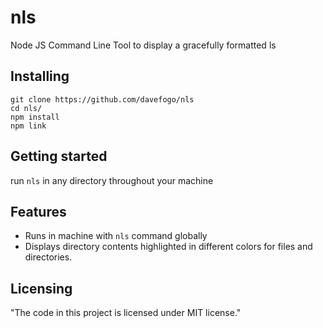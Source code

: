 # nls
Node JS Command Line Tool to display a gracefully formatted ls

## Installing

```
git clone https://github.com/davefogo/nls
cd nls/
npm install
npm link
```

## Getting started
run `nls` in any directory throughout your machine

## Features

* Runs in machine with `nls` command globally
* Displays directory contents highlighted in different colors for files and directories.


## Licensing

"The code in this project is licensed under MIT license."

